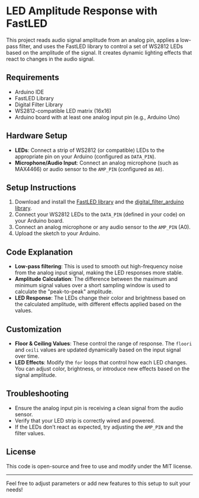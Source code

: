 # LED Amplitude Response with FastLED

This project reads audio signal amplitude from an analog pin, applies a low-pass filter, and uses the FastLED library to control a set of WS2812 LEDs based on the amplitude of the signal. It creates dynamic lighting effects that react to changes in the audio signal.

## Requirements
- Arduino IDE
- FastLED Library
- Digital Filter Library
- WS2812-compatible LED matrix (16x16)
- Arduino board with at least one analog input pin (e.g., Arduino Uno)

## Hardware Setup
- **LEDs**: Connect a strip of WS2812 (or compatible) LEDs to the appropriate pin on your Arduino (configured as `DATA_PIN`).
- **Microphone/Audio Input**: Connect an analog microphone (such as MAX4466) or audio sensor to the `AMP_PIN` (configured as `A0`).

## Setup Instructions
1. Download and install the [FastLED library](https://github.com/FastLED/FastLED) and the [digital_filter_arduino library](https://github.com/timonbraun02/digital_filter_arduino).
2. Connect your WS2812 LEDs to the `DATA_PIN` (defined in your code) on your Arduino board.
3. Connect an analog microphone or any audio sensor to the `AMP_PIN` (A0).
4. Upload the sketch to your Arduino.

## Code Explanation
- **Low-pass filtering**: This is used to smooth out high-frequency noise from the analog input signal, making the LED responses more stable.
- **Amplitude Calculation**: The difference between the maximum and minimum signal values over a short sampling window is used to calculate the "peak-to-peak" amplitude.
- **LED Response**: The LEDs change their color and brightness based on the calculated amplitude, with different effects applied based on the values.

## Customization
- **Floor & Ceiling Values**: These control the range of response. The `floori` and `ceili` values are updated dynamically based on the input signal over time.
- **LED Effects**: Modify the `for` loops that control how each LED changes. You can adjust color, brightness, or introduce new effects based on the signal amplitude.

## Troubleshooting
- Ensure the analog input pin is receiving a clean signal from the audio sensor.
- Verify that your LED strip is correctly wired and powered.
- If the LEDs don’t react as expected, try adjusting the `AMP_PIN` and the filter values.

## License
This code is open-source and free to use and modify under the MIT license.

---

Feel free to adjust parameters or add new features to this setup to suit your needs!
